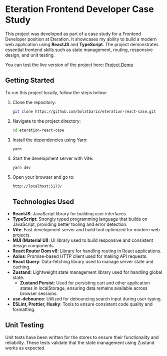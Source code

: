 # Eteration Frontend Developer Case Study

This project was developed as part of a case study for a Frontend Developer position at Eteration. It showcases my ability to build a modern web application using **ReactJS** and **TypeScript**. The project demonstrates essential frontend skills such as state management, routing, responsive design, and unit testing.

You can test the live version of the project here: [Project Demo](https://eteration-react-case.vercel.app/)


## Getting Started

To run this project locally, follow the steps below:

1. Clone the repository:
    ```bash
    git clone https://github.com/bolatbaris/eteration-react-case.git
    ```

2. Navigate to the project directory:
    ```bash
    cd eteration-react-case
    ```

3. Install the dependencies using Yarn:
    ```bash
    yarn
    ```

4. Start the development server with Vite:
    ```bash
    yarn dev
    ```

5. Open your browser and go to:
    ```
    http://localhost:5173/
    ```


   ## Technologies Used

- **ReactJS**: JavaScript library for building user interfaces.
- **TypeScript**: Strongly typed programming language that builds on JavaScript, providing better tooling and error detection.
- **Vite**: Fast development server and build tool optimized for modern web projects.
- **MUI (Material UI)**: UI library used to build responsive and consistent design components.
- **React Router Dom v6**: Library for handling routing in React applications.
- **Axios**: Promise-based HTTP client used for making API requests.
- **React Query**: Data-fetching library used to manage server state and caching.
- **Zustand**: Lightweight state management library used for handling global state.
  - **Zustand Persist**: Used for persisting cart and other application states in localStorage, ensuring data remains available across browser sessions.
- **use-debounce**: Utilized for debouncing search input during user typing.
- **ESLint, Prettier, Husky**: Tools to ensure consistent code quality and formatting.


## Unit Testing

Unit tests have been written for the stores to ensure their functionality and reliability. These tests validate that the state management using Zustand works as expected.


